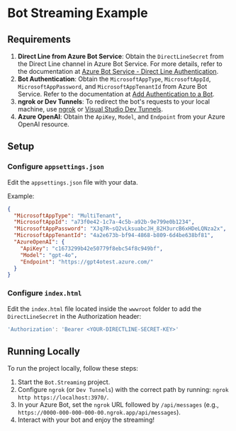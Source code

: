 
# Bot Streaming Example

## Requirements

1. **Direct Line from Azure Bot Service**: Obtain the `DirectLineSecret` from the Direct Line channel in Azure Bot Service. For more details, refer to the documentation at [Azure Bot Service - Direct Line Authentication](https://learn.microsoft.com/en-us/azure/bot-service/rest-api/bot-framework-rest-direct-line-3-0-authentication?view=azure-bot-service-4.0).
2. **Bot Authentication**: Obtain the `MicrosoftAppType`, `MicrosoftAppId`, `MicrosoftAppPassword`, and `MicrosoftAppTenantId` from Azure Bot Service. Refer to the documentation at [Add Authentication to a Bot](https://learn.microsoft.com/en-us/azure/bot-service/bot-builder-authentication?view=azure-bot-service-4).
3. **ngrok or Dev Tunnels**: To redirect the bot's requests to your local machine, use [ngrok](https://ngrok.com/) or [Visual Studio Dev Tunnels](https://learn.microsoft.com/en-us/aspnet/core/test/dev-tunnels?view=aspnetcore-8.0).
4. **Azure OpenAI**: Obtain the `ApiKey`, `Model`, and `Endpoint` from your Azure OpenAI resource.

## Setup

### Configure `appsettings.json`

Edit the `appsettings.json` file with your data.

Example:

```json
{
  "MicrosoftAppType": "MultiTenant",
  "MicrosoftAppId": "a73f0e42-1c7a-4c5b-a92b-9e799e0b1234",
  "MicrosoftAppPassword": "XJq7R~sQ2vLksuabcJH_82H3urcB6xHDeLQNza2x",
  "MicrosoftAppTenantId": "4a2e673b-bf94-4868-b809-6d4be638bf81",
  "AzureOpenAI": {
    "ApiKey": "c1673299b42e50779f8ebc54f8c949bf",
    "Model": "gpt-4o",
    "Endpoint": "https://gpt4otest.azure.com/"
  }
}
```

### Configure `index.html`

Edit the `index.html` file located inside the `wwwroot` folder to add the `DirectLineSecret` in the Authorization header:

```javascript
'Authorization': 'Bearer <YOUR-DIRECTLINE-SECRET-KEY>'
```

## Running Locally

To run the project locally, follow these steps:

1. Start the `Bot.Streaming` project.
2. Configure `ngrok` (or `Dev Tunnels`) with the correct path by running: `ngrok http https://localhost:3970/`.
3. In your Azure Bot, set the `ngrok` URL followed by `/api/messages` (e.g., `https://0000-000-000-000-00.ngrok.app/api/messages`).
4. Interact with your bot and enjoy the streaming!

